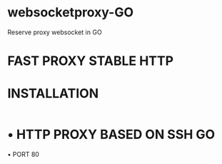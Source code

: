 # websocketproxy-GO
Reserve proxy websocket in GO 

# FAST PROXY STABLE HTTP

# INSTALLATION

```

```

# • HTTP PROXY BASED ON SSH GO

• PORT 80
